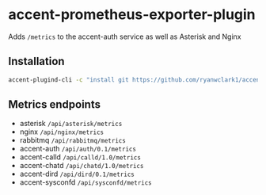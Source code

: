 # accent-prometheus-exporter-plugin

Adds `/metrics` to the accent-auth service as well as Asterisk and Nginx

## Installation

```sh
accent-plugind-cli -c "install git https://github.com/ryanwclark1/accent-prometheus-exporter-plugin"
```

## Metrics endpoints

* asterisk `/api/asterisk/metrics`
* nginx `/api/nginx/metrics`
* rabbitmq `/api/rabbitmq/metrics`
* accent-auth `/api/auth/0.1/metrics`
* accent-calld `/api/calld/1.0/metrics`
* accent-chatd `/api/chatd/1.0/metrics`
* accent-dird `/api/dird/0.1/metrics`
* accent-sysconfd `/api/sysconfd/metrics`
